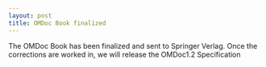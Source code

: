 ```yaml
---
layout: post
title: OMDoc Book finalized
---
```

The OMDoc Book has been finalized and sent to Springer Verlag. Once
the corrections are worked in, we will release the OMDoc1.2 Specification
